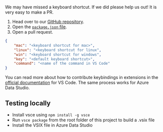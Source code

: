 
We may have missed a keyboard shortcut. If we did please help us out! It is very easy to make a PR. 

1. Head over to our [GitHub repository](https://github.com/kevcunnane/ssmskeymap). 
2. Open the [`package.json` file](https://github.com/kevcunnane/ssmskeymap/blob/master/package.json). 
4. Open a pull request. 

```json
{
    "mac": "<keyboard shortcut for mac>",
    "linux": "<keyboard shortcut for linux",
    "win": "<keyboard shortcut for windows",
    "key": "<default keyboard shortcut>",
    "command": "<name of the command in VS Code"
}
```

You can read more about how to contribute keybindings in extensions in the [official documentation](http://code.visualstudio.com/docs/extensionAPI/extension-points#_contributeskeybindings) for VS Code. The same process works for Azure Data Studio.

## Testing locally

* Install vsce using `npm install -g vsce`
* Run `vsce package` from the root folder of this project to build a .vsix file
* Install the VSIX file in Azure Data Studio